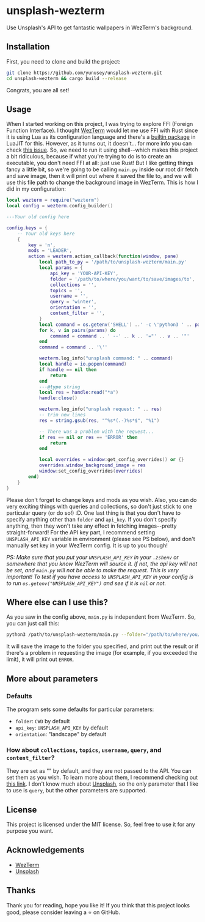 # unsplash-wezterm

Use Unsplash's API to get fantastic wallpapers in WezTerm's background.

## Installation

First, you need to clone and build the project:
```bash
git clone https://github.com/yunusey/unsplash-wezterm.git
cd unsplash-wezterm && cargo build --release
```

Congrats, you are all set!

## Usage

When I started working on this project, I was trying to explore FFI (Foreign Function Interface). I thought [WezTerm](https://github.com/wez/wezterm) would let me use FFI with Rust since it is using Lua as its configuration language and there's a [builtin package](https://luajit.org/ext_ffi.html) in LuaJIT for this. However, as it turns out, it doesn't... for more info you can check [this issue](https://github.com/wez/wezterm/issues/2088). So, we need to run it using shell--which makes this project a bit ridiculous, because if what you're trying to do is to create an executable, you don't need FFI at all: just use Rust! But I like getting things fancy a little bit, so we're going to be calling `main.py` inside our root dir fetch and save image, then it will print out where it saved the file to, and we will use this file path to change the background image in WezTerm. This is how I did in my configuration:

```lua
local wezterm = require("wezterm")
local config = wezterm.config_builder()

---Your old config here

config.keys = {
	-- Your old keys here
	{
		key = 'n',
		mods = 'LEADER',
		action = wezterm.action_callback(function(window, pane)
			local path_to_py = '/path/to/unsplash-wezterm/main.py'
			local params = {
				api_key = 'YOUR-API-KEY',
				folder = '/path/to/where/you/want/to/save/images/to',
				collections = '',
				topics = '',
				username = '',
				query = 'winter',
				orientation = '',
				content_filter = '',
			}
			local command = os.getenv('SHELL') ..' -c \'python3 ' .. path_to_py
			for k, v in pairs(params) do
				command = command .. ' --' .. k .. '="' .. v .. '"'
			end
			command = command .. '\''

			wezterm.log_info("unsplash command: " .. command)
			local handle = io.popen(command)
			if handle == nil then
				return
			end
			---@type string
			local res = handle:read("*a")
			handle:close()

			wezterm.log_info("unsplash request: " .. res)
			-- trim new lines
			res = string.gsub(res, "^%s*(.-)%s*$", "%1")

			-- There was a problem with the request...
			if res == nil or res == 'ERROR' then
				return
			end

			local overrides = window:get_config_overrides() or {}
			overrides.window_background_image = res
			window:set_config_overrides(overrides)
		end)
	}
}
```

Please don't forget to change keys and mods as you wish. Also, you can do very exciting things with queries and collections, so don't just stick to one particular query (or do so!) :D. One last thing is that you don't have to specify anything other than `folder` and `api_key`. If you don't specify anything, then they won't take any effect in fetching images--pretty straight-forward! For the API key part, I recommend setting `UNSPLASH_API_KEY` variable in environment (please see PS below), and don't manually set key in your WezTerm config. It is up to you though!

_PS: Make sure that you put your `UNSPLASH_API_KEY` in your `.zshenv` or somewhere that you know WezTerm will source it. If not, the api key will not be set, and `main.py` will not be able to make the request. This is very important! To test if you have access to `UNSPLASH_API_KEY` in your config is to run `os.getenv("UNSPLASH_API_KEY")` and see if it is `nil` or not._

## Where else can I use this?

As you saw in the config above, `main.py` is independent from WezTerm. So, you can just call this:
```bash
python3 /path/to/unsplash-wezterm/main.py --folder="/path/to/where/you/want/to/save/images/to" --api_key="YOUR_API_KEY" --query="winter"
```

It will save the image to the folder you specified, and print out the result or if there's a problem in requesting the image (for example, if you exceeded the limit), it will print out `ERROR`.

## More about parameters

### Defaults
The program sets some defaults for particular parameters:
- `folder`: `CWD` by default
- `api_key`: `UNSPLASH_API_KEY` by default
- `orientation`: "landscape" by default

### How about `collections`, `topics`, `username`, `query`, and `content_filter`?
They are set as "" by default, and they are not passed to the API. You can set them as you wish. To learn more about them, I recommend checking out [this link](https://unsplash.com/documentation#get-a-random-photo). I don't know much about [Unsplash](https://unsplash.com), so the only parameter that I like to use is `query`, but the other parameters are supported.

## License

This project is licensed under the MIT license. So, feel free to use it for any purpose you want.

## Acknowledgements

- [WezTerm](https://github.com/wez/wezterm)
- [Unsplash](https://unsplash.com)

## Thanks
Thank you for reading, hope you like it! If you think that this project looks good, please consider leaving a ⭐ on GitHub.
